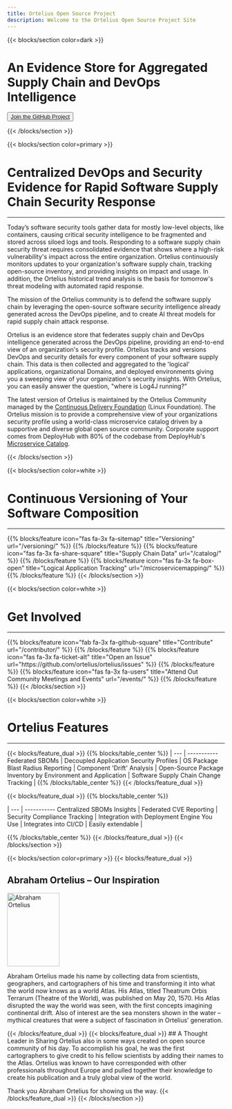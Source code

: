 ```yaml
---
title: Ortelius Open Source Project
description: Welcome to the Ortelius Open Source Project Site
---
```


{{< blocks/section color=dark >}}
<div class="col-12">
<div style="max-width:500px">
<h1 class="text-left">An Evidence Store for Aggregated Supply Chain and DevOps Intelligence</h1>
</div>
<div id="home-github">
<p class="text-left"><button ><a href="https://github.com/ortelius/ortelius"><span>Join the GitHub Project</span></a></button></p>
</div>
</div>
{{< /blocks/section >}}

{{< blocks/section color=primary >}}
<div class="col-12">
<h1 class="text-center">Centralized DevOps and Security Evidence for Rapid Software Supply Chain Security Response </h1>
<hr>
</div>

Today’s software security tools gather data for mostly low-level objects, like containers, causing critical security intelligence to be fragmented and stored across siloed logs and tools. Responding to a software supply chain security threat requires consolidated evidence that shows where a high-risk vulnerability's impact across the entire organization. Ortelius continuously monitors updates to your organization's software supply chain, tracking open-source inventory, and providing insights on impact and usage. In addition, the  Ortelius historical trend analysis is the basis for tomorrow's threat modeling with automated rapid response.

The mission of the Ortelius community is to defend the software supply chain by leveraging the open-source software security intelligence already generated across the DevOps pipeline, and to create AI threat models for rapid supply chain attack response. 

Ortelius is an evidence store that federates supply chain and DevOps intelligence generated across the DevOps pipeline, providing an end-to-end view of an organization's security profile. Ortelius tracks and versions DevOps and security details for every component of your software supply chain. This data is then collected and aggregated to the 'logical' applications, organizational Domains, and deployed environments giving you a sweeping view of your organization's security insights. With Ortelius, you can easily answer the question, "where is Log4J running?"

The latest version of Ortelius is maintained by the Ortelius Community managed by the [Continuous Delivery Foundation](http://cd.foundation/) (Linux Foundation). The Ortelius mission is to provide a comprehensive view of your organizations security profile using a world-class microservice catalog driven by a supportive and diverse global open source community.  Corporate support comes from DeployHub with 80% of the codebase from DeployHub's [Microservice Catalog](https://www.deployhub.com/).
<p></p>
{{< /blocks/section >}}

{{< blocks/section color=white >}}
<div class="col-12">
<h1 class="text-center"> Continuous Versioning of Your Software Composition</h1>
<hr>
<p></p>
</div>
{{% blocks/feature icon="fas fa-3x fa-sitemap" title="Versioning" url="/versioning/" %}}
{{% /blocks/feature %}}
{{% blocks/feature icon="fas fa-3x fa-share-square" title="Supply Chain Data" url="/catalog/" %}}
{{% /blocks/feature %}}
{{% blocks/feature icon="fas fa-3x fa-box-open" title="Logical Application Tracking" url="/microservicemapping/" %}}
{{% /blocks/feature %}}
{{< /blocks/section >}}

{{< blocks/section color=white >}}
<div class="col-12">
<h1 class="text-center">Get Involved</h1>
<hr>
<p></p>
</div>
{{% blocks/feature icon="fab fa-3x fa-github-square" title="Contribute" url="/contributor/" %}}
{{% /blocks/feature %}}
{{% blocks/feature icon="fas fa-3x fa-ticket-alt" title="Open an Issue" url="https://github.com/ortelius/ortelius/issues" %}}
{{% /blocks/feature %}}
{{% blocks/feature icon="fas fa-3x fa-users" title="Attend Out Community Meetings and Events" url="/events/" %}}
{{% /blocks/feature %}}
{{< /blocks/section >}}

{{< blocks/section color=white >}}
<div class="col-12">
<h1 class="text-center">Ortelius Features</h1>
<hr>
<p></p>
</div>
{{< blocks/feature_dual >}}
{{% blocks/table_center %}}
 |
--- | -----------
Federated SBOMs | <i class="fas fa-3x fa-check-square"></i>
Decoupled Application Security Profiles | <i class="fas fa-3x fa-check-square"></i>
OS Package Blast Radius Reporting | <i class="fas fa-3x fa-check-square"></i>
Component 'Drift' Analysis | <i class="fas fa-3x fa-check-square"></i>
Open-Source Package Inventory by Environment and Application | <i class="fas fa-3x fa-check-square"></i>
Software Supply Chain Change Tracking | <i class="fas fa-3x fa-check-square"></i>
{{% /blocks/table_center %}}
{{< /blocks/feature_dual >}}

{{< blocks/feature_dual >}}
{{% blocks/table_center %}}

 |
--- | -----------
Centralized SBOMs Insights | <i class="fas fa-3x fa-check-square"></i>
Federated CVE Reporting | <i class="fas fa-3x fa-check-square"></i>
Security Compliance Tracking | <i class="fas fa-3x fa-check-square"></i>
Integration with Deployment Engine You Use | <i class="fas fa-3x fa-check-square"></i>
Integrates into CI/CD | <i class="fas fa-3x fa-check-square"></i>
Easily extendable  | <i class="fas fa-3x fa-check-square"></i>

{{% /blocks/table_center %}}
{{< /blocks/feature_dual >}}
{{< /blocks/section >}}

{{< blocks/section color=primary >}}
{{< blocks/feature_dual >}}

## Abraham Ortelius – Our Inspiration

<div class="wrapdiv">
<img class="wrapdiv_image" src="images/abrahamortelius.jpg" alt="Abraham Ortelius" style="width:121px; height:170px" />
<p class="wrapdiv_text">Abraham Ortelius made his name by collecting data from scientists, geographers, and cartographers of his time and transforming it into what the world now knows as a world Atlas. His Atlas, titled Theatrum Orbis Terrarum (Theatre of the World), was published on May 20, 1570. His Atlas disrupted the way the world was seen, with the first concepts imagining continental drift. Also of interest are the sea monsters shown in the water – mythical creatures that were a subject of fascination in Ortelius’ generation.</p>
</div>
{{< /blocks/feature_dual >}}
{{< blocks/feature_dual >}}
## A Thought Leader in Sharing
Ortelius also in some ways created on open source community of his day. To accomplish his goal, he was the first cartographers to give credit to his fellow scientists by adding their names to the Atlas. Ortelius was known to have corresponded with other professionals throughout Europe and pulled together their knowledge to create his publication and a truly global view of the world.

Thank you Abraham Ortelius for showing us the way.
{{< /blocks/feature_dual >}}
{{< /blocks/section >}}
